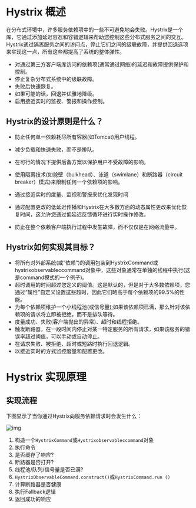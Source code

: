 # Hystrix 概述

在分布式环境中，许多服务依赖项中的一些不可避免地会失败。Hystrix是一个库，它通过添加延迟容忍和容错逻辑来帮助您控制这些分布式服务之间的交互。Hystrix通过隔离服务之间的访问点，停止它们之间的级联故障，并提供回退选项来实现这一点，所有这些都提高了系统的整体弹性。



- 对通过第三方客户端库访问的依赖项(通常通过网络)的延迟和故障提供保护和控制。
- 停止复杂分布式系统中的级联故障。
- 失败后快速恢复。
- 如果可能的话，回退并优雅地降级。
- 启用接近实时的监视、警报和操作控制。



## **Hystrix的设计原则是什么？**

- 防止任何单一依赖耗尽所有容器(如Tomcat)用户线程。

- 减少负载和快速失败，而不是排队。

- 在可行的情况下提供后备方案以保护用户不受故障的影响。

- 使用隔离技术(如舱壁（bulkhead）、泳道（swimlane）和断路器（circuit breaker）模式)来限制任何一个依赖项的影响。

- 通过接近实时的度量、监视和警报来优化发现时间

- 通过配置更改的低延迟传播和Hystrix在大多数方面的动态属性更改来优化恢复时间，这允许您通过低延迟反馈循环进行实时操作修改。

- 防止在整个依赖客户端执行过程中发生故障，而不仅仅是在网络流量中。

	

## **Hystrix如何实现其目标？**

- 将所有对外部系统(或“依赖”)的调用包装到HystrixCommand或hystrixobservableccommand对象中，这些对象通常在单独的线程中执行(这是command模式的一个例子)。
- 超时调用的时间超过您定义的阈值。这是默认的，但是对于大多数依赖项，您通过“属性”自定义设置这些超时，因此它们略高于每个依赖项的99.5%的性能。
- 为每个依赖项维护一个小线程池(或信号量);如果该依赖项已满，那么针对该依赖项的请求将立即被拒绝，而不是排队等待。
- 度量成功、失败(客户端抛出的异常)、超时和线程拒绝。
- 触发断路器，在一段时间内停止对某一特定服务的所有请求，如果该服务的错误率超过阈值，可以手动或自动停止。
- 在请求失败、被拒绝、超时或短路时执行回退逻辑。
- 以接近实时的方式监控度量和配置更改。



# Hystrix 实现原理

## 实现流程

下图显示了当你通过Hystrix向服务依赖请求时会发生什么：

![img](../../../Image/2022/09/220926-7.jpg)

1. 构造一个`HystrixCommand`或`Hystrixobservableccommand`对象
2. 执行命令
3. 是否缓存了响应?
4. 断路器是否打开?
5. 线程池/队列/信号量是否已满?
6. `HystrixObservableCommand.construct()`或`HystrixCommand.run ()`
7. 计算断路器是否健康
8. 执行Fallback逻辑
9. 返回成功的响应






